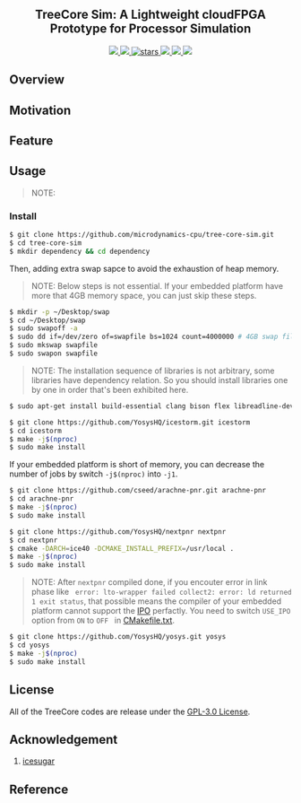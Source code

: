 <p align="center">
    <h2 align="center">TreeCore Sim: A Lightweight cloudFPGA Prototype for Processor Simulation</h2>
</p>
<p align="center">
    <a href="https://github.com/microdynamics-cpu/tree-core-sim/actions">
      <img src="https://img.shields.io/github/workflow/status/microdynamics-cpu/tree-core-sim/unit-test/main?label=unit-test&logo=github&style=flat-square">
    </a>
    <a href="./LICENSE">
      <img src="https://img.shields.io/github/license/microdynamics-cpu/tree-core-sim?color=brightgreen&logo=github&style=flat-square">
    </a>
    <a href="https://github.com/microdynamics-cpu/tree-core-sim">
      <img alt="stars" src="https://img.shields.io/github/stars/microdynamics-cpu/tree-core-sim?color=blue&style=flat-square" />
    </a>
    <a href="https://github.com/microdynamics-cpu/tree-core-sim">
      <img src="https://img.shields.io/badge/total%20lines-0k-red?style=flat-square">
    </a>
    <a href="https://github.com/YosysHQ">
      <img src="https://img.shields.io/badge/toolchain-yosys%20nextpnr%20iceprog-red?style=flat-square">
  </a>
    <a href="./CONTRIBUTING.md">
      <img src="https://img.shields.io/badge/contribution-welcome-brightgreen?style=flat-square">
    </a>
</p>

## Overview
## Motivation
## Feature
## Usage


> NOTE: 
### Install
```bash
$ git clone https://github.com/microdynamics-cpu/tree-core-sim.git
$ cd tree-core-sim
$ mkdir dependency && cd dependency
```

Then, adding extra swap sapce to avoid the exhaustion of heap memory.
> NOTE: Below steps is not essential. If your embedded platform have more that 4GB memory space, you can just skip these steps.
```bash
$ mkdir -p ~/Desktop/swap
$ cd ~/Desktop/swap
$ sudo swapoff -a
$ sudo dd if=/dev/zero of=swapfile bs=1024 count=4000000 # 4GB swap file size
$ sudo mkswap swapfile
$ sudo swapon swapfile
```

> NOTE: The installation sequence of libraries is not arbitrary, some libraries have dependency relation. So you should install libraries one by one in order that's been exhibited here.
```bash
$ sudo apt-get install build-essential clang bison flex libreadline-dev gawk tcl-dev libffi-dev git mercurial graphviz xdot pkg-config python python3 libftdi-dev qt5-default python3-dev libboost-all-dev cmake libeigen3-dev
```

```bash
$ git clone https://github.com/YosysHQ/icestorm.git icestorm
$ cd icestorm
$ make -j$(nproc)
$ sudo make install
```
If your embedded platform is short of memory, you can decrease the number of jobs by switch `-j$(nproc)` into `-j1`.
```bash
$ git clone https://github.com/cseed/arachne-pnr.git arachne-pnr
$ cd arachne-pnr
$ make -j$(nproc)
$ sudo make install
```

```bash
$ git clone https://github.com/YosysHQ/nextpnr nextpnr
$ cd nextpnr
$ cmake -DARCH=ice40 -DCMAKE_INSTALL_PREFIX=/usr/local .
$ make -j$(nproc)
$ sudo make install
```

> NOTE: After `nextpnr` compiled done, if you encouter  error in link phase like ` error: lto-wrapper failed collect2: error: ld returned 1 exit status`, that possible means the compiler of your embedded platform cannot support the [IPO](https://en.wikipedia.org/wiki/Interprocedural_optimization) perfactly. You need to switch `USE_IPO` option from `ON` to `OFF ` in [CMakefile.txt](./dependency/nextpnr/CMakefile.txt).

```bash
$ git clone https://github.com/YosysHQ/yosys.git yosys
$ cd yosys
$ make -j$(nproc)
$ sudo make install
```

## License
All of the TreeCore codes are release under the [GPL-3.0 License](LICENSE).

## Acknowledgement
1. [icesugar](https://github.com/wuxx/icesugar)

## Reference